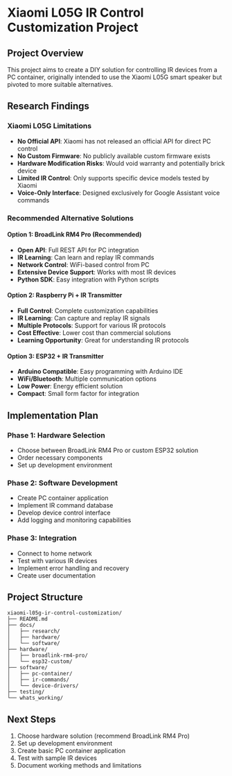 # Xiaomi L05G IR Control Customization Project

## Project Overview
This project aims to create a DIY solution for controlling IR devices from a PC container, originally intended to use the Xiaomi L05G smart speaker but pivoted to more suitable alternatives.

## Research Findings

### Xiaomi L05G Limitations
- **No Official API**: Xiaomi has not released an official API for direct PC control
- **No Custom Firmware**: No publicly available custom firmware exists
- **Hardware Modification Risks**: Would void warranty and potentially brick device
- **Limited IR Control**: Only supports specific device models tested by Xiaomi
- **Voice-Only Interface**: Designed exclusively for Google Assistant voice commands

### Recommended Alternative Solutions

#### Option 1: BroadLink RM4 Pro (Recommended)
- **Open API**: Full REST API for PC integration
- **IR Learning**: Can learn and replay IR commands
- **Network Control**: WiFi-based control from PC
- **Extensive Device Support**: Works with most IR devices
- **Python SDK**: Easy integration with Python scripts

#### Option 2: Raspberry Pi + IR Transmitter
- **Full Control**: Complete customization capabilities
- **IR Learning**: Can capture and replay IR signals
- **Multiple Protocols**: Support for various IR protocols
- **Cost Effective**: Lower cost than commercial solutions
- **Learning Opportunity**: Great for understanding IR protocols

#### Option 3: ESP32 + IR Transmitter
- **Arduino Compatible**: Easy programming with Arduino IDE
- **WiFi/Bluetooth**: Multiple communication options
- **Low Power**: Energy efficient solution
- **Compact**: Small form factor for integration

## Implementation Plan

### Phase 1: Hardware Selection
- Choose between BroadLink RM4 Pro or custom ESP32 solution
- Order necessary components
- Set up development environment

### Phase 2: Software Development
- Create PC container application
- Implement IR command database
- Develop device control interface
- Add logging and monitoring capabilities

### Phase 3: Integration
- Connect to home network
- Test with various IR devices
- Implement error handling and recovery
- Create user documentation

## Project Structure
```
xiaomi-l05g-ir-control-customization/
├── README.md
├── docs/
│   ├── research/
│   ├── hardware/
│   └── software/
├── hardware/
│   ├── broadlink-rm4-pro/
│   └── esp32-custom/
├── software/
│   ├── pc-container/
│   ├── ir-commands/
│   └── device-drivers/
├── testing/
└── whats_working/
```

## Next Steps
1. Choose hardware solution (recommend BroadLink RM4 Pro)
2. Set up development environment
3. Create basic PC container application
4. Test with sample IR devices
5. Document working methods and limitations
